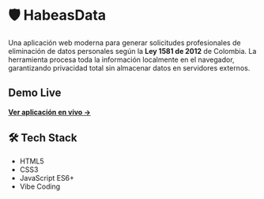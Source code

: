 # 🛡️ HabeasData

Una aplicación web moderna para generar solicitudes profesionales de eliminación de datos personales según la **Ley 1581 de 2012** de Colombia. La herramienta procesa toda la información localmente en el navegador, garantizando privacidad total sin almacenar datos en servidores externos.

## Demo Live

**[Ver aplicación en vivo →](https://mariopayan.github.io/HabeasData/)**

## 🛠️ Tech Stack

- HTML5
- CSS3
- JavaScript ES6+
- Vibe Coding
